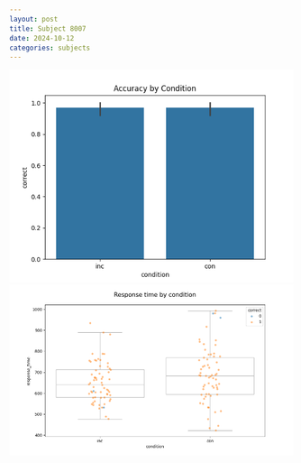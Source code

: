 ```yaml
---
layout: post
title: Subject 8007
date: 2024-10-12
categories: subjects
---
```


![](data/8007/run-11/8007_NF_acc.png)
![](data/8007/run-11/8007_NF_rt.png)
